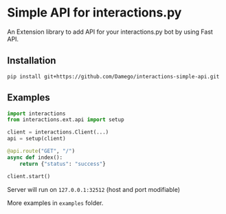 # Simple API for interactions.py

An Extension library to add API for your interactions.py bot by using Fast API.

## Installation

``pip install git+https://github.com/Damego/interactions-simple-api.git``


## Examples

```python
import interactions
from interactions.ext.api import setup

client = interactions.Client(...)
api = setup(client)

@api.route("GET", "/")
async def index():
    return {"status": "success"}

client.start()
```

Server will run on ``127.0.0.1:32512`` (host and port modifiable)

More examples in ``examples`` folder.